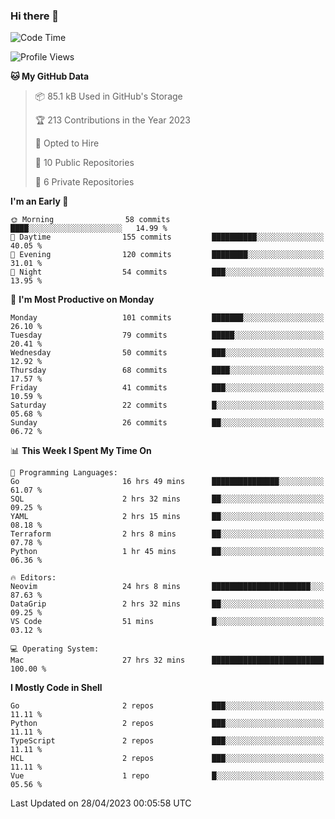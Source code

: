 ### Hi there 👋
<!--![visitors](https://visitor-badge.glitch.me/badge?page_id=d0zingcat)-->
<!--
**d0zingcat/d0zingcat** is a ✨ _special_ ✨ repository because its `README.md` (this file) appears on your GitHub profile.

Here are some ideas to get you started:

- 🔭 I’m currently working on ...
- 🌱 I’m currently learning ...
- 👯 I’m looking to collaborate on ...
- 🤔 I’m looking for help with ...
- 💬 Ask me about ...
- 📫 How to reach me: ...
- 😄 Pronouns: ...
- ⚡ Fun fact: ...
-->
<!--START_SECTION:waka-->
![Code Time](http://img.shields.io/badge/Code%20Time-2%2C567%20hrs%2058%20mins-blue)

![Profile Views](http://img.shields.io/badge/Profile%20Views-6-blue)

**🐱 My GitHub Data** 

> 📦 85.1 kB Used in GitHub's Storage 
 > 
> 🏆 213 Contributions in the Year 2023
 > 
> 💼 Opted to Hire
 > 
> 📜 10 Public Repositories 
 > 
> 🔑 6 Private Repositories 
 > 
**I'm an Early 🐤** 

```text
🌞 Morning                58 commits          ████░░░░░░░░░░░░░░░░░░░░░   14.99 % 
🌆 Daytime                155 commits         ██████████░░░░░░░░░░░░░░░   40.05 % 
🌃 Evening                120 commits         ████████░░░░░░░░░░░░░░░░░   31.01 % 
🌙 Night                  54 commits          ███░░░░░░░░░░░░░░░░░░░░░░   13.95 % 
```
📅 **I'm Most Productive on Monday** 

```text
Monday                   101 commits         ███████░░░░░░░░░░░░░░░░░░   26.10 % 
Tuesday                  79 commits          █████░░░░░░░░░░░░░░░░░░░░   20.41 % 
Wednesday                50 commits          ███░░░░░░░░░░░░░░░░░░░░░░   12.92 % 
Thursday                 68 commits          ████░░░░░░░░░░░░░░░░░░░░░   17.57 % 
Friday                   41 commits          ███░░░░░░░░░░░░░░░░░░░░░░   10.59 % 
Saturday                 22 commits          █░░░░░░░░░░░░░░░░░░░░░░░░   05.68 % 
Sunday                   26 commits          ██░░░░░░░░░░░░░░░░░░░░░░░   06.72 % 
```


📊 **This Week I Spent My Time On** 

```text
💬 Programming Languages: 
Go                       16 hrs 49 mins      ███████████████░░░░░░░░░░   61.07 % 
SQL                      2 hrs 32 mins       ██░░░░░░░░░░░░░░░░░░░░░░░   09.25 % 
YAML                     2 hrs 15 mins       ██░░░░░░░░░░░░░░░░░░░░░░░   08.18 % 
Terraform                2 hrs 8 mins        ██░░░░░░░░░░░░░░░░░░░░░░░   07.78 % 
Python                   1 hr 45 mins        ██░░░░░░░░░░░░░░░░░░░░░░░   06.36 % 

🔥 Editors: 
Neovim                   24 hrs 8 mins       ██████████████████████░░░   87.63 % 
DataGrip                 2 hrs 32 mins       ██░░░░░░░░░░░░░░░░░░░░░░░   09.25 % 
VS Code                  51 mins             █░░░░░░░░░░░░░░░░░░░░░░░░   03.12 % 

💻 Operating System: 
Mac                      27 hrs 32 mins      █████████████████████████   100.00 % 
```

**I Mostly Code in Shell** 

```text
Go                       2 repos             ███░░░░░░░░░░░░░░░░░░░░░░   11.11 % 
Python                   2 repos             ███░░░░░░░░░░░░░░░░░░░░░░   11.11 % 
TypeScript               2 repos             ███░░░░░░░░░░░░░░░░░░░░░░   11.11 % 
HCL                      2 repos             ███░░░░░░░░░░░░░░░░░░░░░░   11.11 % 
Vue                      1 repo              █░░░░░░░░░░░░░░░░░░░░░░░░   05.56 % 
```




 Last Updated on 28/04/2023 00:05:58 UTC
<!--END_SECTION:waka-->

